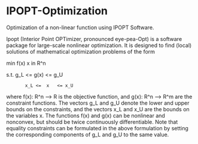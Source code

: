 # IPOPT-Optimization
Optimization of a non-linear function using IPOPT Software. 

Ipopt (Interior Point OPTimizer, pronounced eye-pea-Opt) is a software package for large-scale nonlinear optimization. 
It is designed to find (local) solutions of mathematical optimization problems of the form

   min     f(x)
x in R^n

s.t.       g_L <= g(x) <= g_U

           x_L <=  x   <= x_U

where f(x): R^n --> R is the objective function, and g(x): R^n --> R^m are the constraint functions. 
The vectors g_L and g_U denote the lower and upper bounds on the constraints, and the vectors x_L and x_U are the bounds 
on the variables x. The functions f(x) and g(x) can be nonlinear and nonconvex, but should be twice continuously differentiable.
Note that equality constraints can be formulated in the above formulation by setting the corresponding components of g_L and g_U
to the same value. 
